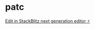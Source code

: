 # patc

[Edit in StackBlitz next generation editor ⚡️](https://stackblitz.com/~/github.com/haydnphilipdesign/patc)